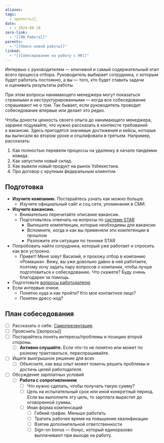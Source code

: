 ```yaml
---
aliases: 
tags:
  - зрелость/🌱
date:
  - - 2024-08-18
zero-link:
  - "[[00 Работа]]"
parents:
  - "[[Поиск новой работы]]"
linked:
  - "[[Собеседование на работу с HR]]"
---
```

Интервью с руководителем — ключевой и самый содержательный этап всего процесса отбора. Руководитель выбирает сотрудника, с которым будет работать постоянно, а вы — того, кто будет ставить задачи и оценивать результаты работы.

При этом вопросы нанимающего менеджера могут показаться странными и неструктурированными — когда все собеседование спрашивают не о том. Так бывает, если руководитель проводит собеседование впервые или делает это редко.

Чтобы донести ценность своего опыта до нанимающего менеджера, заранее подумайте, что нужно рассказать в контексте требований к вакансии. Здесь пригодятся значимые достижения и кейсы, которые вы выписали во втором уроке и отшлифовали в третьем. Например, рассказать:

1. Как полностью перевели процессы на удаленку в начале пандемии ковида.
2. Как запустили новый склад.
3. Как вывели новый продукт на рынок Узбекистана.
4. Про договор с крупным федеральным клиентом.

## Подготовка
- **Изучите компанию.** Постарайтесь узнать как можно больше.
	- Изучите официальный сайт и соц сети, упоминания в СМИ.
- **Изучите вакансию.**
	- Внимательно перечитайте описание вакансии.
	- Подготовьтесь отвечать на вопросы по [системе STAR](Система%20STAR.md)
		- Выпишите компетенции, которые необходимы для вакансии
		- Вспомните, когда и как вы применяли эти компетенции в прошлом
		- Разложите эти ситуации по технике STAR
- Попробовать найти сотрудника, который уже работает и спросить как все устроено.
	- Привет! Меня зовут Василий, я прохожу отбор в компанию «Ромашка». Вижу, вы уже довольно давно в ней работаете, поэтому хочу задать пару вопросов о компании, чтобы лучше подготовиться к собеседованию. Что скажете? Буду очень благодарен за помощь.
- Подготовьте [вопросы работодателю](Вопросы%20работодателю.md)
- Если интервью очное.
	- Понятно куда и как пройти? Кто мое контактное лицо?
	- Понятен дресс-код?

## План собеседования
- [ ] Рассказать о себе. [Самопрезентация](Самопрезентация.md).
- [ ] Прояснить [[вопросы]]
- [ ] Постарайтесь понять интересы/проблемы и позицию второй стороны.
	- [ ] **Активно слушайте.** Если что-то не понятно или может по разному трактоваться, переспрашивайте.
- [ ] Ищите выигрышное решение для всех
	- [ ] Объясните, как ваш опыт может помочь решить проблемы и достичь целей работодателя.
- [ ] Обсуждение зарплатных условий
	- [ ]  **Работа с сопротивлением**
		- [ ] Что нужно сделать, чтобы получать такую сумму?
		- [ ] Цель на испытательный срок или иной конкретный период. Если вы выполните эту цель, то зарплата вырастит до оговоренной суммы.
		- [ ] Иная форма компенсаций
			- [ ] Гибкий график. Меньше работать
			- [ ] Тратить рабочее время на повышение квалификации
			- [ ] Взятие дополнительной ответственности
			- [ ] Sign-on bonus — бонус, который единоразово выплачивают при выходе на работу.